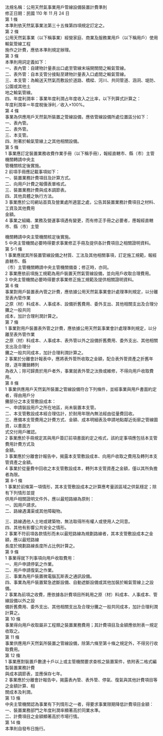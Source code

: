 法規名稱：公用天然氣事業用戶管線設備裝置計費準則  
修正日期：民國 110 年 11 月 24 日  
第 1 條  
本準則依天然氣事業法第三十五條第四項規定訂定之。  
第 2 條  
公用天然氣事業（以下稱事業）經營家庭、商業及服務業用戶（以下稱用戶）使用輸氣管線工程  
施作之計費，應依本準則規定辦理。  
第 3 條  
本準則用詞定義如下：  
一、表內管：自建物計量表出口處至管線末端開關間之輸氣管線。  
二、表外管：自本支管分接點至建物計量表入口處間之輸氣管線。  
三、本支管：為輸送天然氣而敷設於道路、橋樑、河川、共同管道、涵洞、堤防、公園或其他土  
地之輸氣管線。  
四、年度利潤率：事業年度利潤占年度收入之比率，以下列算式計算之：  
年度利潤率＝年度稅後淨利／收入×100%。  
第 4 條  
事業為供應用戶天然氣所裝置之管線設備，應依管線設備所處位置區分如下：  
一、表內管。  
二、表外管。  
三、本支管。  
四、附著於輸氣管線上之其他相關設備。  
第 5 條  
1 事業應訂定裝置業務收費作業手冊（以下稱手冊），報經直轄市、縣（市）主管機關轉請中央主  
管機關核定後實施。  
2 前項手冊應記載事項如下：  
一、裝置業務計費項目及計算方式。  
二、向用戶計費之報價表單格式。  
三、裝置業務計費與成本調節表。  
四、其他具體之執行方法。  
3 事業應於公司網站首頁及營業處所適當之處，公告其裝置業務計費項目之材料、工資及其他費用  
金額。  
4 事業之組織、業務及營運事項遇有變更，而有修正手冊之必要者，應報經直轄市、縣（市）主管  


機關轉請中央主管機關核定後實施。  
5 中央主管機關必要時得要求事業修正手冊及提供各計費項目之相關證明資料。  
第 5-1 條  
1 事業應就其所裝置管線設備之材質、工法及其他相關事項，訂定施工規範，報經直轄市、縣  
（市）主管機關轉請中央主管機關備查；修正時，亦同。  
2 事業應依前項施工規範為用戶裝置天然氣管線設備，並向用戶收取合理費用。  
3 中央主管機關必要時得要求事業修正施工規範及提供相關證明資料。  
第 6 條  
事業對用戶裝置表內管之計費，應依據公用天然氣事業會計處理準則規定，以分離至表內管作業  
之原（材）料成本、人事成本、設備折舊費用、委外支出、其他相關支出及合理分攤之一般共同  
成本，加計合理利潤計算之。  
第 7 條  
1 事業對用戶裝置表外管之計費，應依據公用天然氣事業會計處理準則規定，以分離至表外管作業  
之原（材）料成本、人事成本、表外管以外之設備折舊費用、委外支出、其他相關支出及合理分  
攤之一般共同成本，加計合理利潤計算之。  
2 事業於分離會計報表中，應將表外管所收取之金額，配合表外管資產之折舊年限，逐年攤銷轉列  
為收入；除可歸責於用戶者外，事業就表外管之汰換或維修，不得向用戶收取費用。  
第 8 條  
1 事業供應用戶天然氣所裝置之管線設備符合下列條件，並經事業與用戶書面約定者，得由用戶分  
攤部分之本支管敷設成本：  
一、申請裝設用戶之所在地區，尚未裝置本支管。  
二、本支管敷設成本經合理估計，於耐用年限內無法經由從量費回收。  
三、應備本支管費用之計費方式、金額、成本明細表及申請地點鄰近街廓之管線圖資，以書面方  
式交付用戶確認。  
2 事業應於手冊規定其與用戶簽訂前項書面約定之格式，該約定事項應包括本支管費用計費方式及  
金額。  
3 事業應於分離會計報告中，揭露本支管敷設成本、向用戶收取之費用及轉列本支管資產之金額。  
4 事業於從量費中回收之本支管敷設成本，轉列本支管資產之金額，僅以其所負擔者為限。  
第 8-1 條  
1 事業於前條第一項情形，其本支管敷設成本之計算應考量該區域之供氣穩定；除有下列情形並提  
供用戶相關證明文件外，應以最短路線為原則：  
一、因用戶請求。  
二、路線遇溝渠或其他障礙物。  


三、路線遇他人土地或建築物，無法取得所有權人或使用人之同意。  
四、其他有影響公共安全之情形。  
2 事業不符前項各款情形而未以最短路線為規劃路線者，其本支管敷設成本之金額，應以最短路線  
長度於規劃路線長度所占比例計算之。  
第 9 條  
1 事業得就下列事項向用戶收取費用：  
一、用戶申請停氣之作業。  
二、用戶申請復氣之作業。  
三、事業為用戶裝置微電腦瓦斯表之通訊設備。  
四、事業為用戶裝置緊急遮斷設備、自動遮斷設備或其他加裝於輸氣管線上之設備。  
2 事業為前項之收費，應依據各計費項目所耗用之原（材）料成本、人事成本、管線設備以外之設  
備折舊費用、委外支出、其他相關支出及合理分攤之一般共同成本，加計合理利潤計算之。  
第 10 條  
事業得向用戶收取屬非工程類之裝置業務費用；其計費項目及金額應依附表一規定收取之。  
第 11 條  
事業供應用戶天然氣所裝置之管線設備，除第六條至第十條之規定外，不得另行收取費用。  
第 12 條  
1 事業應對裝置戶數達十戶以上或主管機關要求查核之裝置案件，依附表二格式編製裝置業務計費  
與成本調節表，並應保存七年。  
2 事業應於分離會計報告中，揭露表內管、表外管、停氣、復氣與其他計費項目等之金額計算、相  
關成本及利潤。  
第 13 條  
中央主管機關認為事業有下列情形之一者，得要求事業限期降低計費項目金額：  
一、裝置業務部門之年度利潤率顯著高於同業水準。  
二、計費項目之金額顯著高於市場行情。  
第 14 條  
本準則自發布日施行。  


